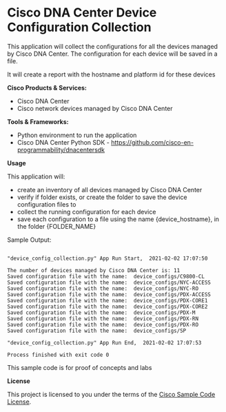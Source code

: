 
# Cisco DNA Center Device Configuration Collection

This application will collect the configurations for all the devices managed by Cisco DNA Center.
The configuration for each device will be saved in a file.

It will create a report with the hostname and platform id for these devices

**Cisco Products & Services:**

- Cisco DNA Center
- Cisco network devices managed by Cisco DNA Center

**Tools & Frameworks:**

- Python environment to run the application
- Cisco DNA Center Python SDK - https://github.com/cisco-en-programmability/dnacentersdk

**Usage**

This application will:
- create an inventory of all devices managed by Cisco DNA Center
- verify if folder exists, or create the folder to save the device configuration files to
- collect the running configuration for each device
- save each configuration to a file using the name {device_hostname}, in the folder {FOLDER_NAME}

Sample Output:

```

"device_config_collection.py" App Run Start,  2021-02-02 17:07:50

The number of devices managed by Cisco DNA Center is: 11
Saved configuration file with the name:  device_configs/C9800-CL
Saved configuration file with the name:  device_configs/NYC-ACCESS
Saved configuration file with the name:  device_configs/NYC-RO
Saved configuration file with the name:  device_configs/PDX-ACCESS
Saved configuration file with the name:  device_configs/PDX-CORE1
Saved configuration file with the name:  device_configs/PDX-CORE2
Saved configuration file with the name:  device_configs/PDX-M
Saved configuration file with the name:  device_configs/PDX-RN
Saved configuration file with the name:  device_configs/PDX-RO
Saved configuration file with the name:  device_configs/SP

"device_config_collection.py" App Run End,  2021-02-02 17:07:53

Process finished with exit code 0

```
 
This sample code is for proof of concepts and labs

**License**

This project is licensed to you under the terms of the [Cisco Sample Code License](./LICENSE).


